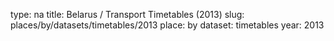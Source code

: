 type: na
title: Belarus / Transport Timetables (2013)
slug: places/by/datasets/timetables/2013
place: by
dataset: timetables
year: 2013
